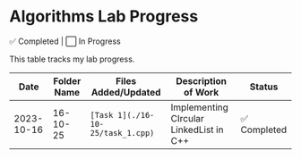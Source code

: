 # Algorithms Lab Progress

✅ Completed | ⬜ In Progress

This table tracks my lab progress.

| Date       | Folder Name   | Files Added/Updated         | Description of Work                       | Status |
|------------|---------------|-----------------------------|-------------------------------------------|--------|
| 2023-10-16 | 16-10-25      | `[Task 1](./16-10-25/task_1.cpp)`| Implementing CIrcular LinkedList in C++| ✅ Completed |
